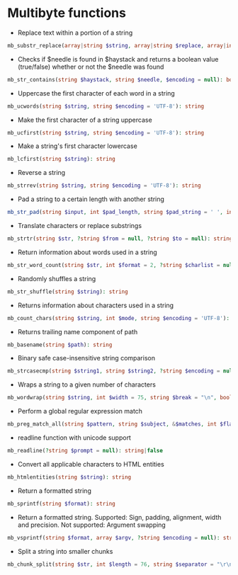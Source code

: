 # Multibyte functions

- Replace text within a portion of a string

```php
mb_substr_replace(array|string $string, array|string $replace, array|int $start, mixed $length = null): array|string
```

- Checks if $needle is found in $haystack and returns a boolean value (true/false) whether or not the $needle was found

```php
mb_str_contains(string $haystack, string $needle, $encoding = null): bool
```

- Uppercase the first character of each word in a string

```php
mb_ucwords(string $string, string $encoding = 'UTF-8'): string
```

- Make the first character of a string uppercase

```php
mb_ucfirst(string $string, string $encoding = 'UTF-8'): string
```

- Make a string's first character lowercase

```php
mb_lcfirst(string $string): string
```

- Reverse a string

```php
mb_strrev(string $string, string $encoding = 'UTF-8'): string
```

- Pad a string to a certain length with another string

```php
mb_str_pad(string $input, int $pad_length, string $pad_string = ' ', int $pad_type = \STR_PAD_RIGHT, string $encoding = 'UTF-8'): string
```

- Translate characters or replace substrings

```php
mb_strtr(string $str, ?string $from = null, ?string $to = null): string
```

- Return information about words used in a string

```php
mb_str_word_count(string $str, int $format = 2, ?string $charlist = null): mixed
```

- Randomly shuffles a string

```php
mb_str_shuffle(string $string): string
```

- Returns information about characters used in a string

```php
mb_count_chars(string $string, int $mode, string $encoding = 'UTF-8'): array|string
```

- Returns trailing name component of path

```php
mb_basename(string $path): string
```

- Binary safe case-insensitive string comparison

```php
mb_strcasecmp(string $string1, string $string2, ?string $encoding = null): int
```

- Wraps a string to a given number of characters

```php
mb_wordwrap(string $string, int $width = 75, string $break = "\n", bool $cut_long_words = false): string
```

- Perform a global regular expression match

```php
mb_preg_match_all(string $pattern, string $subject, &$matches, int $flags = 0, int $offset = 0): int|false
```

- readline function with unicode support

```php
mb_readline(?string $prompt = null): string|false
```

- Convert all applicable characters to HTML entities

```php
mb_htmlentities(string $string): string
```

- Return a formatted string

```php
mb_sprintf(string $format): string
```

- Return a formatted string. Supported: Sign, padding, alignment, width and precision. Not supported: Argument swapping

```php
mb_vsprintf(string $format, array $argv, ?string $encoding = null): string
```

- Split a string into smaller chunks

```php
mb_chunk_split(string $str, int $length = 76, string $separator = "\r\n"): string
```